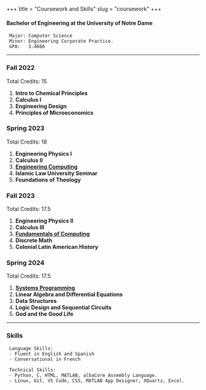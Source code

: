 +++
title = "Coursework and Skills"
slug = "coursework"
+++

#### Bachelor of Engineering at the University of Notre Dame

     Major: Computer Science
     Minor: Engineering Corporate Practice.
     GPA:   3.4666

---

### Fall 2022 
Total Credits: 15
1. **Intro to Chemical Principles**
2. **Calculus I**
3. **Engineering Design**
4. **Principles of Microeconomics**

### Spring 2023
Total Credits: 18
1. **Engineering Physics I**
2. **Calculus II**
3. [**Engineering Computing**](/tags/engineering-computing/)
4. **Islamic Law University Seminar**
5. **Foundations of Theology**

### Fall 2023
Total Credits: 17.5
1. **Engineering Physics II**
2. **Calculus III**
3. [**Fundamentals of Computing**](/tags/fundamentals-of-computing/)
4. **Discrete Math**
5. **Colonial Latin American History**

### Spring 2024
Total Credits: 17.5
1. [**Systems Programming**](/tags/systems-programming/)
2. **Linear Algebra and Differential Equations**
3. **Data Structures**
4. **Logic Design and Sequential Circuits**
5. **God and the Good Life**

---

### Skills

     Language Skills:  
     - Fluent in English and Spanish
     - Conversational in French

     Technical Skills: 
     - Python, C, HTML, MATLAB, albaCore Assembly Language.
     - Linux, Git, VS Code, CSS, MATLAB App Designer, XQuartz, Excel.